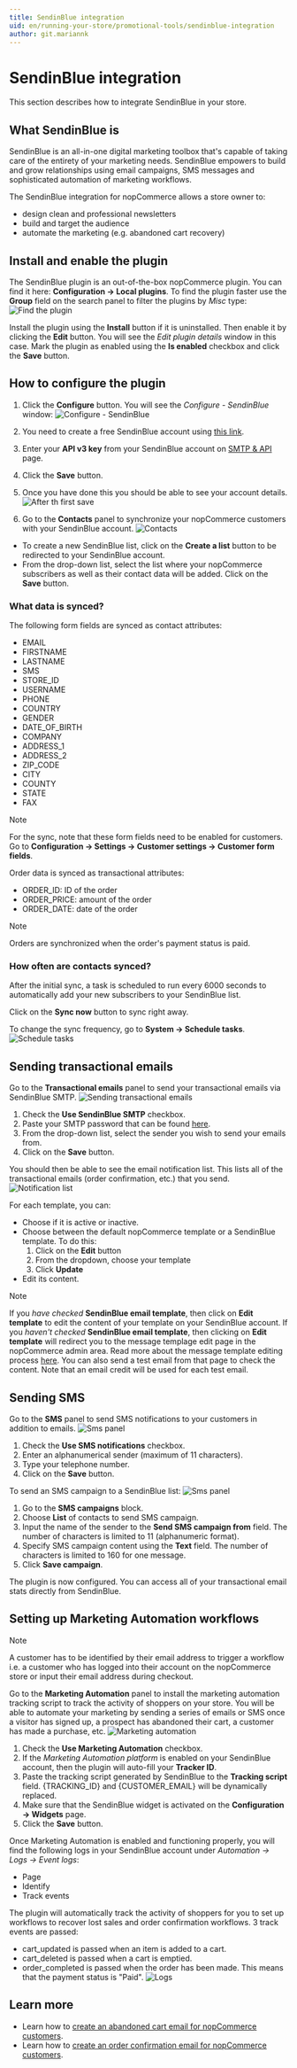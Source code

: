 ```yaml
---
title: SendinBlue integration
uid: en/running-your-store/promotional-tools/sendinblue-integration
author: git.mariannk
---
```


# SendinBlue integration

This section describes how to integrate SendinBlue in your store.

## What SendinBlue is

SendinBlue is an all-in-one digital marketing toolbox that's capable of taking care of the entirety of your marketing needs. SendinBlue empowers to build and grow relationships using email campaigns, SMS messages and sophisticated automation of marketing workflows.

The SendinBlue integration for nopCommerce allows a store owner to:
* design clean and professional newsletters
* build and target the audience
* automate the marketing (e.g. abandoned cart recovery)

## Install and enable the plugin

The SendinBlue plugin is an out-of-the-box nopCommerce plugin. You can find it here: **Configuration → Local plugins**. To find the plugin faster use the **Group** field on the search panel to filter the plugins by *Misc* type: ![Find the plugin](_static/sendinblue-integration/plugin-list.jpg)

Install the plugin using the **Install** button if it is uninstalled. Then enable it by clicking the **Edit** button. You will see the *Edit plugin details* window in this case. Mark the plugin as enabled using the **Is enabled** checkbox and click the **Save** button.

## How to configure the plugin

1. Click the **Configure** button. You will see the *Configure - SendinBlue* window: ![Configure - SendinBlue](_static/sendinblue-integration/configure-window.jpg)

1. You need to create a free SendinBlue account using [this link](https://app.sendinblue.com/account/login/?utm_source=nopcommerce_plugin&utm_medium=plugin&utm_campaign=module_link).

1. Enter your **API v3 key** from your SendinBlue account on [SMTP & API](https://account.sendinblue.com/advanced/api/?utm_source=nopcommerce_plugin&utm_medium=plugin&utm_campaign=module_link) page.

1. Click the **Save** button.

1. Once you have done this you should be able to see your account details. ![After th first save](_static/sendinblue-integration/general-panel.jpg)

1. Go to the **Contacts** panel to synchronize your nopCommerce customers with your SendinBlue account. ![Contacts](_static/sendinblue-integration/contacts-panel.jpg)

* To create a new SendinBlue list, click on the **Create a list** button to be redirected to your SendinBlue account.
* From the drop-down list, select the list where your nopCommerce subscribers as well as their contact data will be added. Click on the **Save** button.

### What data is synced?

The following form fields are synced as contact attributes:
* EMAIL
* FIRSTNAME
* LASTNAME
* SMS
* STORE_ID
* USERNAME
* PHONE
* COUNTRY
* GENDER
* DATE_OF_BIRTH
* COMPANY
* ADDRESS_1
* ADDRESS_2
* ZIP_CODE
* CITY
* COUNTY
* STATE
* FAX

> [!NOTE]
> 
> For the sync, note that these form fields need to be enabled for customers. Go to **Configuration → Settings → Customer settings → Customer form fields**.

Order data is synced as transactional attributes:
* ORDER_ID: ID of the order
* ORDER_PRICE: amount of the order
* ORDER_DATE: date of the order

> [!NOTE]
> 
> Orders are synchronized when the order's payment status is paid.

### How often are contacts synced?

After the initial sync, a task is scheduled to run every 6000 seconds to automatically add your new subscribers to your SendinBlue list.

Click on the **Sync now** button to sync right away.

To change the sync frequency, go to **System → Schedule tasks**. ![Schedule tasks](_static/sendinblue-integration/configure-task.jpg)

## Sending transactional emails

Go to the **Transactional emails** panel to send your transactional emails via SendinBlue SMTP. ![Sending transactional emails](_static/sendinblue-integration/email-panel.jpg)

1. Check the **Use SendinBlue SMTP** checkbox.
1. Paste your SMTP password that can be found [here](https://account.sendinblue.com/advanced/api).
1. From the drop-down list, select the sender you wish to send your emails from.
1. Click on the **Save** button.

You should then be able to see the email notification list. This lists all of the transactional emails (order confirmation, etc.) that you send. ![Notification list](_static/sendinblue-integration/email-list.jpg)

For each template, you can:
* Choose if it is active or inactive.
* Choose between the default nopCommerce template or a SendinBlue template. To do this:
    1. Click on the **Edit** button
    1. From the dropdown, choose your template
    1. Click **Update**
* Edit its content.

> [!NOTE]
> 
> If you *have checked* **SendinBlue email template**, then click on **Edit template** to edit the content of your template on your SendinBlue account. If you *haven't checked* **SendinBlue email template**, then clicking on **Edit template** will redirect you to the message templage edit page in the nopCommerce admin area. Read more about the message template editing process [here](xref:en/running-your-store/content-management/message-templates). You can also send a test email from that page to check the content. Note that an email credit will be used for each test email.

## Sending SMS

Go to the **SMS** panel to send SMS notifications to your customers in addition to emails. ![Sms panel](_static/sendinblue-integration/sms-panel.jpg)

1. Check the **Use SMS notifications** checkbox.
1. Enter an alphanumerical sender (maximum of 11 characters).
1. Type your telephone number.
1. Click on the **Save** button.

To send an SMS campaign to a SendinBlue list: ![Sms panel](_static/sendinblue-integration/sma-campaigns.jpg)

1. Go to the **SMS campaigns** block.
1. Choose **List** of contacts to send SMS campaign.
1. Input the name of the sender to the **Send SMS campaign from** field. The number of characters is limited to 11 (alphanumeric format).
1. Specify SMS campaign content using the **Text** field. The number of characters is limited to 160 for one message.
1. Click **Save campaign**.

The plugin is now configured. You can access all of your transactional email stats directly from SendinBlue.

## Setting up Marketing Automation workflows

> [!NOTE]
> 
> A customer has to be identified by their email address to trigger a workflow i.e. a customer who has logged into their account on the nopCommerce store or input their email address during checkout.

Go to the **Marketing Automation** panel to install the marketing automation tracking script to track the activity of shoppers on your store. You will be able to automate your marketing by sending a series of emails or SMS once a visitor has signed up, a prospect has abandoned their cart, a customer has made a purchase, etc. ![Marketing automation](_static/sendinblue-integration/marketing-automation.jpg)

1. Check the **Use Marketing Automation** checkbox.
1. If the *Marketing Automation platform* is enabled on your SendinBlue account, then the plugin will auto-fill your **Tracker ID**.
1. Paste the tracking script generated by SendinBlue to the **Tracking script** field. {TRACKING_ID} and {CUSTOMER_EMAIL} will be dynamically replaced.
1. Make sure that the SendinBlue widget is activated on the **Configuration → Widgets** page.
1. Click the **Save** button.

Once Marketing Automation is enabled and functioning properly, you will find the following logs in your SendinBlue account under *Automation → Logs → Event logs*:

* Page
* Identify
* Track events

The plugin will automatically track the activity of shoppers for you to set up workflows to recover lost sales and order confirmation workflows. 3 track events are passed:

* cart_updated is passed when an item is added to a cart.
* cart_deleted is passed when a cart is emptied.
* order_completed is passed when the order has been made. This means that the payment status is "Paid". ![Logs](_static/sendinblue-integration/logs.png)

## Learn more

* Learn how to [create an abandoned cart email for nopCommerce customers](https://help.sendinblue.com/hc/en-us/articles/360004172899).
* Learn how to [create an order confirmation email for nopCommerce customers](https://help.sendinblue.com/hc/en-us/articles/360004172939).
